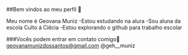 ##Bem vindos ao meu perfil 🤎

Meu nome é Geovana Muniz
-Estou estudando na alura
-Sou aluna da escola Culto á Ciêcia
-Estou explorando o github para trabalho escolar

###Vocês podem entrar em contato comigo📧
geovanamunizdossantos@gmail.com
@geh__muniz
